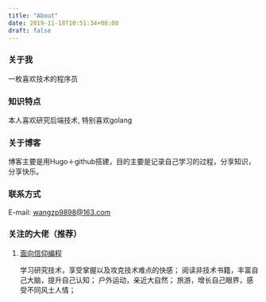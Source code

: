 ```yaml
---
title: "About"
date: 2019-11-18T10:51:34+08:00
draft: false
---
```



### 关于我
一枚喜欢技术的程序员
### 知识特点
本人喜欢研究后端技术, 特别喜欢golang
### 关于博客
博客主要是用Hugo＋github搭建，目的主要是记录自己学习的过程，分享知识，分享快乐。
### 联系方式
E-mail: wangzp9898@163.com
### 关注的大佬（推荐）
1. [面向信仰编程](https://draveness.me/)

    学习研究技术，享受掌握以及攻克技术难点的快感；
    阅读非技术书籍，丰富自己大脑，提升自己认知；
    户外运动，亲近大自然；
    旅游，增长自己眼界，感受不同风土人情；


